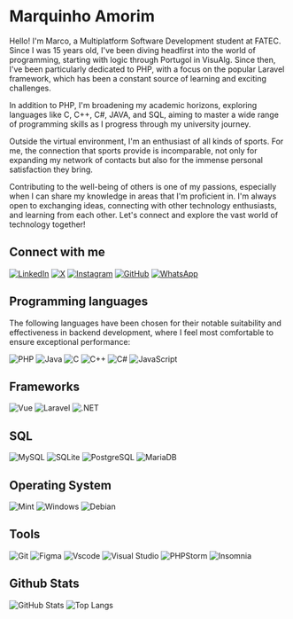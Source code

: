 # Marquinho Amorim

Hello! I'm Marco, a Multiplatform Software Development student at FATEC. Since I was 15 years old, I've been diving headfirst into the world of programming, starting with logic through Portugol in VisuAlg. Since then, I've been particularly dedicated to PHP, with a focus on the popular Laravel framework, which has been a constant source of learning and exciting challenges.

In addition to PHP, I'm broadening my academic horizons, exploring languages like C, C++, C#, JAVA, and SQL, aiming to master a wide range of programming skills as I progress through my university journey.

Outside the virtual environment, I'm an enthusiast of all kinds of sports. For me, the connection that sports provide is incomparable, not only for expanding my network of contacts but also for the immense personal satisfaction they bring.

Contributing to the well-being of others is one of my passions, especially when I can share my knowledge in areas that I'm proficient in. I'm always open to exchanging ideas, connecting with other technology enthusiasts, and learning from each other. Let's connect and explore the vast world of technology together!

## Connect with me
[![LinkedIn](https://img.shields.io/badge/LinkedIn-1C1C1C?style=for-the-badge&logo=linkedin&logoColor=FFD700)](https://www.linkedin.com/in/marco-amorim-204194180)
[![X](https://img.shields.io/badge/Twitter-1C1C1C?style=for-the-badge&logo=x&logoColor=FFD700)](https://x.com/m_amorim1)
[![Instagram](https://img.shields.io/badge/-Instagram-1C1C1C?style=for-the-badge&logo=instagram&logoColor=FFD700)](https://www.instagram.com/marquinhoamorim1/)
[![GitHub](https://img.shields.io/badge/GitHub-1C1C1C?style=for-the-badge&logo=github&logoColor=FFD700)](https://github.com/MarquinhoAmorim)
[![WhatsApp](https://img.shields.io/badge/WhatsApp-1C1C1C?style=for-the-badge&logo=whatsapp&logoColor=FFD700)](https://wa.me/5519993018602)

## Programming languages
The following languages have been chosen for their notable suitability and effectiveness in backend development, where I feel most comfortable to ensure exceptional performance:

![PHP](https://img.shields.io/badge/PHP-1C1C1C?style=for-the-badge&logo=php&logoColor=FFD700)
![Java](https://img.shields.io/badge/java-1C1C1C.svg?style=for-the-badge&logo=openjdk&logoColor=FFD700)
![C](https://img.shields.io/badge/C-1C1C1C?style=for-the-badge&logo=c&logoColor=FFD700)
![C++](https://img.shields.io/badge/C%2B%2B-1C1C1C?style=for-the-badge&logo=c%2B%2B&logoColor=FFD700)
![C#](https://img.shields.io/badge/C%23-1C1C1C?style=for-the-badge&logo=c-sharp&logoColor=FFD700)
![JavaScript](https://img.shields.io/badge/JavaScript-1C1C1C?style=for-the-badge&logo=javascript&logoColor=FFD700)

## Frameworks
![Vue](https://img.shields.io/badge/vuejs-1C1C1C.svg?style=for-the-badge&logo=vuedotjs&logoColor=FFD700)
![Laravel](https://img.shields.io/badge/laravel-1C1C1C.svg?style=for-the-badge&logo=laravel&logoColor=FFD700)
![.NET](https://img.shields.io/badge/.NET-1C1C1C?style=for-the-badge&logo=.net&logoColor=FFD700)

## SQL
![MySQL](https://img.shields.io/badge/MySQL-1C1C1C?style=for-the-badge&logo=mysql&logoColor=FFD700)
![SQLite](https://img.shields.io/badge/SQLite-1C1C1C?style=for-the-badge&logo=sqlite&logoColor=FFD700)
![PostgreSQL](https://img.shields.io/badge/PostgreSQL-1C1C1C?style=for-the-badge&logo=postgresql&logoColor=FFD700)
![MariaDB](https://img.shields.io/badge/MariaDB-1C1C1C?style=for-the-badge&logo=mariadb&logoColor=FFD700)

## Operating System
![Mint](https://img.shields.io/badge/Linux%20Mint-1C1C1C?style=for-the-badge&logo=Linux%20Mint&logoColor=FFD700)
![Windows](https://img.shields.io/badge/Windows-1C1C1C?style=for-the-badge&logo=windows&logoColor=FFD700)
![Debian](https://img.shields.io/badge/Debian-1C1C1C?style=for-the-badge&logo=debian&logoColor=FFD700)

## Tools
![Git](https://img.shields.io/badge/GIT-1C1C1C?style=for-the-badge&logo=git&logoColor=FFD700)
![Figma](https://img.shields.io/badge/Figma-1C1C1C?style=for-the-badge&logo=figma&logoColor=FFD700)
![Vscode](https://img.shields.io/badge/Vscode-1C1C1C?style=for-the-badge&logo=visual-studio-code&logoColor=FFD700)
![Visual Studio](https://img.shields.io/badge/Studio-1C1C1C?style=for-the-badge&logo=VisualStudio&logoColor=FFD700)
![PHPStorm](https://img.shields.io/badge/PHPStorm-1C1C1C?style=for-the-badge&logo=PHPStorm&logoColor=FFD700)
![Insomnia](https://img.shields.io/badge/Insomnia-1C1C1C.svg?style=for-the-badge&logo=Insomnia&logoColor=FFD700)





## Github Stats
![GitHub Stats](https://github-readme-stats.vercel.app/api?username=MarquinhoAmorim&theme=transparent&border_color=FFD700&show_icons=true&icon_color=FFD700&hide_title=true&text_color=FFF&ring_color=FFD700&border_radius=20) 
![Top Langs](https://github-readme-stats-git-masterrstaa-rickstaa.vercel.app/api/top-langs/?username=MarquinhoAmorim&layout=compact&theme=transparent&border_color=FFD700&hide_title=true&text_color=FFF&border_radius=20)
